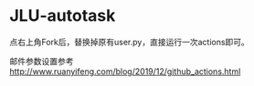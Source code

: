 # JLU-autotask
点右上角Fork后，替换掉原有user.py，直接运行一次actions即可。

邮件参数设置参考
http://www.ruanyifeng.com/blog/2019/12/github_actions.html
